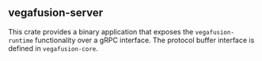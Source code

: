 ## vegafusion-server
This crate provides a binary application that exposes the `vegafusion-runtime` functionality over a gRPC interface. The protocol buffer interface is defined in `vegafusion-core`. 